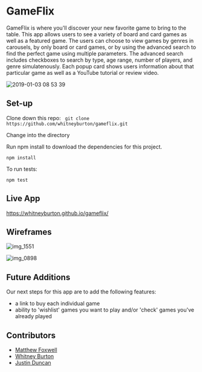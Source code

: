 # GameFlix

GameFlix is where you'll discover your new favorite game to bring to the table. This app allows users to see a variety of board and card games as well as a featured game. The users can choose to view games by genres in carousels, by only board or card games, or by using the advanced search to find the perfect game using multiple parameters. The advanced search includes checkboxes to search by type, age range, number of players, and genre simulatenously. Each popup card shows users information about that particular game as well as a YouTube tutorial or review video.  

![2019-01-03 08 53 39](https://user-images.githubusercontent.com/33883645/50647168-1f0ade00-0f35-11e9-82a8-4c0656594ed9.gif)

## Set-up

Clone down this repo: 
` git clone https://github.com/whitneyburton/gameflix.git`

Change into the directory

Run npm install to download the dependencies for this project.

` npm install `

To run tests: 

` npm test `

## Live App
https://whitneyburton.github.io/gameflix/

## Wireframes
![img_1551](https://user-images.githubusercontent.com/33883645/50619675-e24cd180-0eb7-11e9-860b-786cafe1be3d.JPG)

![img_0898](https://user-images.githubusercontent.com/33883645/50619669-d82ad300-0eb7-11e9-874e-4fc21733606b.JPG)

## Future Additions
Our next steps for this app are to add the following features: 
- a link to buy each individual game
- ability to 'wishlist' games you want to play and/or 'check' games you've already played 

## Contributors 

* [Matthew Foxwell](https://github.com/foxwellm)
* [Whitney Burton](https://github.com/whitneyburton)
* [Justin Duncan](https://github.com/JustinD85)
